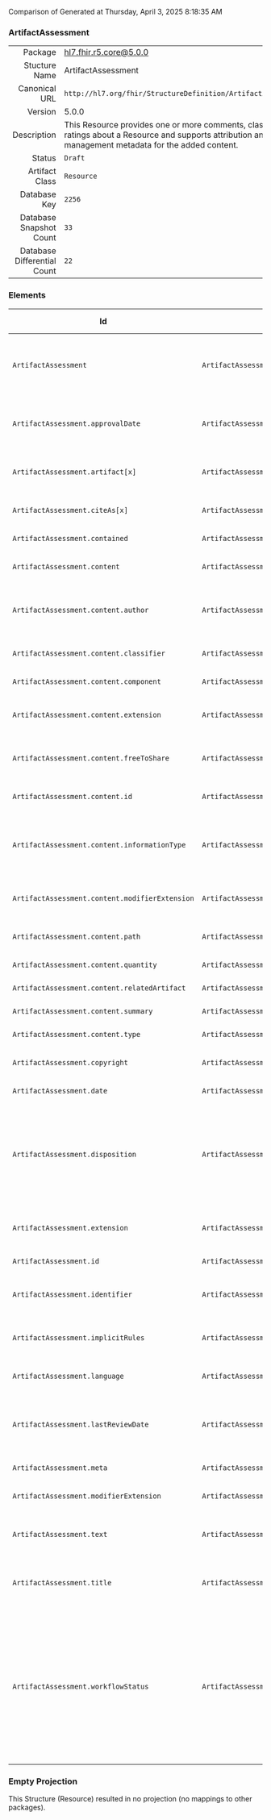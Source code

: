Comparison of 
Generated at Thursday, April 3, 2025 8:18:35 AM

### ArtifactAssessment

|      |     |
| ---: | --- |
| Package | hl7.fhir.r5.core@5.0.0 |
| Stucture Name | ArtifactAssessment |
| Canonical URL | `http://hl7.org/fhir/StructureDefinition/ArtifactAssessment` |
| Version | 5.0.0 |
| Description | This Resource provides one or more comments, classifiers or ratings about a Resource and supports attribution and rights management metadata for the added content. |
| Status | `Draft` |
| Artifact Class | `Resource` |
| Database Key | `2256` |
| Database Snapshot Count | `33` |
| Database Differential Count | `22` |

### Elements

| Id | Path | Name | Base Path | Short | Cardinality | Collated Type | Binding Strength | Binding Value Set |
| -- | ---- | ---- | --------- | ----- | ----------- | ------------- | ---------------- | ----------------- |
| `ArtifactAssessment` | `ArtifactAssessment` | `ArtifactAssessment` | ArtifactAssessment | Adds metadata-supported comments, classifiers or ratings related to a Resource | 0..* | ArtifactAssessment |  |  |
| `ArtifactAssessment.approvalDate` | `ArtifactAssessment.approvalDate` | `approvalDate` | ArtifactAssessment.approvalDate | When the artifact assessment was approved by publisher | 0..1 | date |  |  |
| `ArtifactAssessment.artifact[x]` | `ArtifactAssessment.artifact[x]` | `artifact[x]` | ArtifactAssessment.artifact[x] | The artifact assessed, commented upon or rated | 1..1 | canonical, Reference(http://hl7.org/fhir/StructureDefinition/Resource), uri |  |  |
| `ArtifactAssessment.citeAs[x]` | `ArtifactAssessment.citeAs[x]` | `citeAs[x]` | ArtifactAssessment.citeAs[x] | How to cite the comment or rating | 0..1 | markdown, Reference(http://hl7.org/fhir/StructureDefinition/Citation) |  |  |
| `ArtifactAssessment.contained` | `ArtifactAssessment.contained` | `contained` | DomainResource.contained | Contained, inline Resources | 0..* | Resource |  |  |
| `ArtifactAssessment.content` | `ArtifactAssessment.content` | `content` | ArtifactAssessment.content | Comment, classifier, or rating content | 0..* | BackboneElement |  |  |
| `ArtifactAssessment.content.author` | `ArtifactAssessment.content.author` | `author` | ArtifactAssessment.content.author | Who authored the content | 0..1 | Reference(http://hl7.org/fhir/StructureDefinition/Device), Reference(http://hl7.org/fhir/StructureDefinition/Organization), Reference(http://hl7.org/fhir/StructureDefinition/Patient), Reference(http://hl7.org/fhir/StructureDefinition/Practitioner), Reference(http://hl7.org/fhir/StructureDefinition/PractitionerRole) |  |  |
| `ArtifactAssessment.content.classifier` | `ArtifactAssessment.content.classifier` | `classifier` | ArtifactAssessment.content.classifier | Rating, classifier, or assessment | 0..* | CodeableConcept | `Example` | `http://hl7.org/fhir/ValueSet/certainty-rating` |
| `ArtifactAssessment.content.component` | `ArtifactAssessment.content.component` | `component` | ArtifactAssessment.content.component | Contained content | 0..* | ArtifactAssessment.content |  |  |
| `ArtifactAssessment.content.extension` | `ArtifactAssessment.content.extension` | `extension` | Element.extension | Additional content defined by implementations | 0..* | Extension |  |  |
| `ArtifactAssessment.content.freeToShare` | `ArtifactAssessment.content.freeToShare` | `freeToShare` | ArtifactAssessment.content.freeToShare | Acceptable to publicly share the resource content | 0..1 | boolean |  |  |
| `ArtifactAssessment.content.id` | `ArtifactAssessment.content.id` | `id` | Element.id | Unique id for inter-element referencing | 0..1 | id |  |  |
| `ArtifactAssessment.content.informationType` | `ArtifactAssessment.content.informationType` | `informationType` | ArtifactAssessment.content.informationType | comment \| classifier \| rating \| container \| response \| change-request | 0..1 | code | `Required` | `http://hl7.org/fhir/ValueSet/artifactassessment-information-type|5.0.0` |
| `ArtifactAssessment.content.modifierExtension` | `ArtifactAssessment.content.modifierExtension` | `modifierExtension` | BackboneElement.modifierExtension | Extensions that cannot be ignored even if unrecognized | 0..* | Extension |  |  |
| `ArtifactAssessment.content.path` | `ArtifactAssessment.content.path` | `path` | ArtifactAssessment.content.path | What the comment is directed to | 0..* | uri |  |  |
| `ArtifactAssessment.content.quantity` | `ArtifactAssessment.content.quantity` | `quantity` | ArtifactAssessment.content.quantity | Quantitative rating | 0..1 | Quantity |  |  |
| `ArtifactAssessment.content.relatedArtifact` | `ArtifactAssessment.content.relatedArtifact` | `relatedArtifact` | ArtifactAssessment.content.relatedArtifact | Additional information | 0..* | RelatedArtifact |  |  |
| `ArtifactAssessment.content.summary` | `ArtifactAssessment.content.summary` | `summary` | ArtifactAssessment.content.summary | Brief summary of the content | 0..1 | markdown |  |  |
| `ArtifactAssessment.content.type` | `ArtifactAssessment.content.type` | `type` | ArtifactAssessment.content.type | What type of content | 0..1 | CodeableConcept | `Example` | `http://hl7.org/fhir/ValueSet/certainty-type` |
| `ArtifactAssessment.copyright` | `ArtifactAssessment.copyright` | `copyright` | ArtifactAssessment.copyright | Use and/or publishing restrictions | 0..1 | markdown |  |  |
| `ArtifactAssessment.date` | `ArtifactAssessment.date` | `date` | ArtifactAssessment.date | Date last changed | 0..1 | dateTime |  |  |
| `ArtifactAssessment.disposition` | `ArtifactAssessment.disposition` | `disposition` | ArtifactAssessment.disposition | unresolved \| not-persuasive \| persuasive \| persuasive-with-modification \| not-persuasive-with-modification | 0..1 | code | `Required` | `http://hl7.org/fhir/ValueSet/artifactassessment-disposition|5.0.0` |
| `ArtifactAssessment.extension` | `ArtifactAssessment.extension` | `extension` | DomainResource.extension | Additional content defined by implementations | 0..* | Extension |  |  |
| `ArtifactAssessment.id` | `ArtifactAssessment.id` | `id` | Resource.id | Logical id of this artifact | 0..1 | id |  |  |
| `ArtifactAssessment.identifier` | `ArtifactAssessment.identifier` | `identifier` | ArtifactAssessment.identifier | Additional identifier for the artifact assessment | 0..* | Identifier |  |  |
| `ArtifactAssessment.implicitRules` | `ArtifactAssessment.implicitRules` | `implicitRules` | Resource.implicitRules | A set of rules under which this content was created | 0..1 | uri |  |  |
| `ArtifactAssessment.language` | `ArtifactAssessment.language` | `language` | Resource.language | Language of the resource content | 0..1 | code | `Required` | `http://hl7.org/fhir/ValueSet/all-languages|5.0.0` |
| `ArtifactAssessment.lastReviewDate` | `ArtifactAssessment.lastReviewDate` | `lastReviewDate` | ArtifactAssessment.lastReviewDate | When the artifact assessment was last reviewed by the publisher | 0..1 | date |  |  |
| `ArtifactAssessment.meta` | `ArtifactAssessment.meta` | `meta` | Resource.meta | Metadata about the resource | 0..1 | Meta |  |  |
| `ArtifactAssessment.modifierExtension` | `ArtifactAssessment.modifierExtension` | `modifierExtension` | DomainResource.modifierExtension | Extensions that cannot be ignored | 0..* | Extension |  |  |
| `ArtifactAssessment.text` | `ArtifactAssessment.text` | `text` | DomainResource.text | Text summary of the resource, for human interpretation | 0..1 | Narrative |  |  |
| `ArtifactAssessment.title` | `ArtifactAssessment.title` | `title` | ArtifactAssessment.title | A short title for the assessment for use in displaying and selecting | 0..1 | string |  |  |
| `ArtifactAssessment.workflowStatus` | `ArtifactAssessment.workflowStatus` | `workflowStatus` | ArtifactAssessment.workflowStatus | submitted \| triaged \| waiting-for-input \| resolved-no-change \| resolved-change-required \| deferred \| duplicate \| applied \| published \| entered-in-error | 0..1 | code | `Required` | `http://hl7.org/fhir/ValueSet/artifactassessment-workflow-status|5.0.0` |
### Empty Projection

This Structure (Resource) resulted in no projection (no mappings to other packages).

